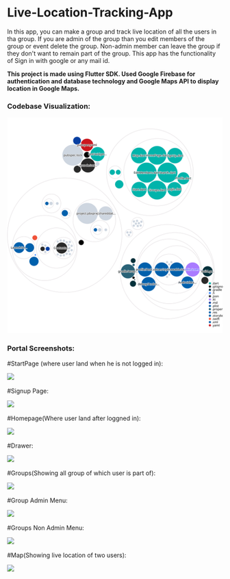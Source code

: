 # Live-Location-Tracking-App

In this app, you can make a group and track live location of all the users in tha group. If you are admin of the group than you edit members of the group or event delete the group. Non-admin member can leave the group if they don't want to remain part of the group. This app has the functionality of Sign in with google or any mail id.


**This project is made using Flutter SDK. Used Google Firebase for authentication and database technology and Google Maps API to display location in Google Maps.**


### Codebase Visualization:
![Visualization of the codebase](./diagram.svg)


### Portal Screenshots:

#StartPage (where user land when he is not logged in):

<img src="media/Start.jpg" width="250">

#Signup Page:

<img src="media/Register.jpg" width="250">

#Homepage(Where user land after loggned in):

<img src="media/Homepage.jpg" width="250">

#Drawer:

<img src="media/Drawer.jpg" width="250">

#Groups(Showing all group of which user is part of):

<img src="media/Groups.jpg" width="250">

#Group Admin Menu:

<img src="media/Groups_Admin_Menu.jpg" width="250">

#Groups Non Admin Menu:

<img src="media/Groups_NonAdmin_Menu.jpg" width="250">

#Map(Showing live location of two users):

<img src="media/Map.jpg" width="250">

